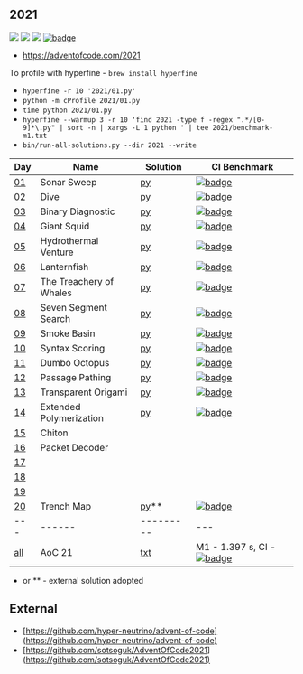 ## 2021

![](https://img.shields.io/badge/stars%20⭐-30-yellow)
![](https://img.shields.io/badge/days%20completed-15-red)
![](https://img.shields.io/badge/day%20📅-25-blue)
[![badge](https://img.shields.io/endpoint?url=https://gist.githubusercontent.com/EvgeniGordeev/13c6cac3c39702cdcb9cc169b66c3210/raw/runtime-badge-2021-all-ci.json)](https://github.com/EvgeniGordeev/adventofcode/actions/workflows/ci2021.yaml)

* https://adventofcode.com/2021

To profile with hyperfine - ```brew install hyperfine```

* ```hyperfine -r 10 '2021/01.py'```
* ```python -m cProfile 2021/01.py```
* ```time python 2021/01.py```
* ```hyperfine --warmup 3 -r 10 'find 2021 -type f -regex ".*/[0-9]*\.py" | sort -n | xargs -L 1 python ' | tee 2021/benchmark-m1.txt```
* ```bin/run-all-solutions.py --dir 2021 --write```

| Day                                        | Name                    | Solution                | CI Benchmark                                                                                                                                                                                                                                                      |
|--------------------------------------------|-------------------------|-------------------------|-------------------------------------------------------------------------------------------------------------------------------------------------------------------------------------------------------------------------------------------------------------------|
| [01](https://adventofcode.com/2021/day/1)  | Sonar Sweep             | [py](2021/01.py)        | [![badge](https://img.shields.io/endpoint?url=https://gist.githubusercontent.com/EvgeniGordeev/13c6cac3c39702cdcb9cc169b66c3210/raw/runtime-badge-2021-01-ci.json)](https://github.com/EvgeniGordeev/adventofcode/actions/workflows/ci2021.yaml)                     |
| [02](https://adventofcode.com/2021/day/2)  | Dive                    | [py](2021/02.py)        | [![badge](https://img.shields.io/endpoint?url=https://gist.githubusercontent.com/EvgeniGordeev/13c6cac3c39702cdcb9cc169b66c3210/raw/runtime-badge-2021-02-ci.json)](https://github.com/EvgeniGordeev/adventofcode/actions/workflows/ci2021.yaml)                     |
| [03](https://adventofcode.com/2021/day/3)  | Binary Diagnostic       | [py](2021/03.py)        | [![badge](https://img.shields.io/endpoint?url=https://gist.githubusercontent.com/EvgeniGordeev/13c6cac3c39702cdcb9cc169b66c3210/raw/runtime-badge-2021-03-ci.json)](https://github.com/EvgeniGordeev/adventofcode/actions/workflows/ci2021.yaml)                     |
| [04](https://adventofcode.com/2021/day/4)  | Giant Squid             | [py](2021/04.py)        | [![badge](https://img.shields.io/endpoint?url=https://gist.githubusercontent.com/EvgeniGordeev/13c6cac3c39702cdcb9cc169b66c3210/raw/runtime-badge-2021-04-ci.json)](https://github.com/EvgeniGordeev/adventofcode/actions/workflows/ci2021.yaml)                     |
| [05](https://adventofcode.com/2021/day/5)  | Hydrothermal Venture    | [py](2021/05.py)        | [![badge](https://img.shields.io/endpoint?url=https://gist.githubusercontent.com/EvgeniGordeev/13c6cac3c39702cdcb9cc169b66c3210/raw/runtime-badge-2021-05-ci.json)](https://github.com/EvgeniGordeev/adventofcode/actions/workflows/ci2021.yaml)                     |
| [06](https://adventofcode.com/2021/day/6)  | Lanternfish             | [py](2021/06.py)        | [![badge](https://img.shields.io/endpoint?url=https://gist.githubusercontent.com/EvgeniGordeev/13c6cac3c39702cdcb9cc169b66c3210/raw/runtime-badge-2021-06-ci.json)](https://github.com/EvgeniGordeev/adventofcode/actions/workflows/ci2021.yaml)                     |
| [07](https://adventofcode.com/2021/day/7)  | The Treachery of Whales | [py](2021/07.py)        | [![badge](https://img.shields.io/endpoint?url=https://gist.githubusercontent.com/EvgeniGordeev/13c6cac3c39702cdcb9cc169b66c3210/raw/runtime-badge-2021-07-ci.json)](https://github.com/EvgeniGordeev/adventofcode/actions/workflows/ci2021.yaml)                     |
| [08](https://adventofcode.com/2021/day/8)  | Seven Segment Search    | [py](2021/08.py)        | [![badge](https://img.shields.io/endpoint?url=https://gist.githubusercontent.com/EvgeniGordeev/13c6cac3c39702cdcb9cc169b66c3210/raw/runtime-badge-2021-08-ci.json)](https://github.com/EvgeniGordeev/adventofcode/actions/workflows/ci2021.yaml)                     |
| [09](https://adventofcode.com/2021/day/9)  | Smoke Basin             | [py](2021/09.py)        | [![badge](https://img.shields.io/endpoint?url=https://gist.githubusercontent.com/EvgeniGordeev/13c6cac3c39702cdcb9cc169b66c3210/raw/runtime-badge-2021-09-ci.json)](https://github.com/EvgeniGordeev/adventofcode/actions/workflows/ci2021.yaml)                     |
| [10](https://adventofcode.com/2021/day/10) | Syntax Scoring          | [py](2021/10.py)        | [![badge](https://img.shields.io/endpoint?url=https://gist.githubusercontent.com/EvgeniGordeev/13c6cac3c39702cdcb9cc169b66c3210/raw/runtime-badge-2021-10-ci.json)](https://github.com/EvgeniGordeev/adventofcode/actions/workflows/ci2021.yaml)                     |
| [11](https://adventofcode.com/2021/day/11) | Dumbo Octopus           | [py](2021/11.py)        | [![badge](https://img.shields.io/endpoint?url=https://gist.githubusercontent.com/EvgeniGordeev/13c6cac3c39702cdcb9cc169b66c3210/raw/runtime-badge-2021-11-ci.json)](https://github.com/EvgeniGordeev/adventofcode/actions/workflows/ci2021.yaml)                     |
| [12](https://adventofcode.com/2021/day/12) | Passage Pathing         | [py](2021/12.py)        | [![badge](https://img.shields.io/endpoint?url=https://gist.githubusercontent.com/EvgeniGordeev/13c6cac3c39702cdcb9cc169b66c3210/raw/runtime-badge-2021-12-ci.json)](https://github.com/EvgeniGordeev/adventofcode/actions/workflows/ci2021.yaml)                     |
| [13](https://adventofcode.com/2021/day/13) | Transparent Origami     | [py](2021/13.py)        | [![badge](https://img.shields.io/endpoint?url=https://gist.githubusercontent.com/EvgeniGordeev/13c6cac3c39702cdcb9cc169b66c3210/raw/runtime-badge-2021-13-ci.json)](https://github.com/EvgeniGordeev/adventofcode/actions/workflows/ci2021.yaml)                     |
| [14](https://adventofcode.com/2021/day/14) | Extended Polymerization | [py](2021/14.py)        | [![badge](https://img.shields.io/endpoint?url=https://gist.githubusercontent.com/EvgeniGordeev/13c6cac3c39702cdcb9cc169b66c3210/raw/runtime-badge-2021-14-ci.json)](https://github.com/EvgeniGordeev/adventofcode/actions/workflows/ci2021.yaml)                     |
| [15](https://adventofcode.com/2021/day/15) | Chiton                  |                         |                                                                                                                                                                                                                                                                   |
| [16](https://adventofcode.com/2021/day/16) | Packet Decoder          |                         |                                                                                                                                                                                                                                                                   |
| [17](https://adventofcode.com/2021/day/17) |                         |                         |                                                                                                                                                                                                                                                                   |
| [18](https://adventofcode.com/2021/day/18) |                         |                         |                                                                                                                                                                                                                                                                   |
| [19](https://adventofcode.com/2021/day/19) |                         |                         |                                                                                                                                                                                                                                                                   |
| [20](https://adventofcode.com/2021/day/20) | Trench Map              | [py](2021/20.py)**      | [![badge](https://img.shields.io/endpoint?url=https://gist.githubusercontent.com/EvgeniGordeev/13c6cac3c39702cdcb9cc169b66c3210/raw/runtime-badge-2021-20-ci.json)](https://github.com/EvgeniGordeev/adventofcode/actions/workflows/ci2021.yaml)                     |
| ---                                        | ------                  | ---------               | ---                                                                                                                                                                                                                                                               |
| [all](https://adventofcode.com/2021)       | AoC 21                  | [txt](2021/answers.txt) | M1 - 1.397 s, CI - [![badge](https://img.shields.io/endpoint?url=https://gist.githubusercontent.com/EvgeniGordeev/13c6cac3c39702cdcb9cc169b66c3210/raw/runtime-badge-2021-all-ci.json)](https://github.com/EvgeniGordeev/adventofcode/actions/workflows/ci2021.yaml) |

* or ** - external solution adopted

## External

* [https://github.com/hyper-neutrino/advent-of-code](https://github.com/hyper-neutrino/advent-of-code)
* [https://github.com/sotsoguk/AdventOfCode2021](https://github.com/sotsoguk/AdventOfCode2021)